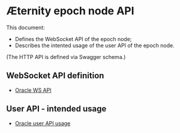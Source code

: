 # Æternity epoch node API

This document:
* Defines the WebSocket API of the epoch node;
* Describes the intented usage of the user API of the epoch node.

(The HTTP API is defined via Swagger schema.)

## WebSocket API definition

* [Oracle WS API](./oracle_ws_api.md)

## User API - intended usage

* [Oracle user API usage](./oracle_api_usage.md)
